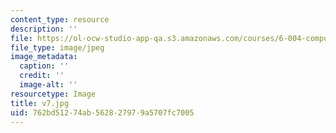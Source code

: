 ```yaml
---
content_type: resource
description: ''
file: https://ol-ocw-studio-app-qa.s3.amazonaws.com/courses/6-004-computation-structures-spring-2017/762bd51274ab562827979a5707fc7005_v7.jpg
file_type: image/jpeg
image_metadata:
  caption: ''
  credit: ''
  image-alt: ''
resourcetype: Image
title: v7.jpg
uid: 762bd512-74ab-5628-2797-9a5707fc7005
---
```

